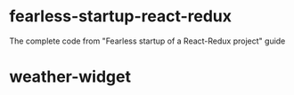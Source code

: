 # fearless-startup-react-redux
The complete code from "Fearless startup of a React-Redux project" guide
# weather-widget
